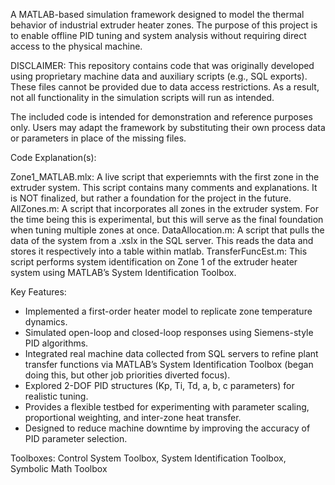 A MATLAB-based simulation framework designed to model the thermal behavior of industrial extruder heater zones. The purpose of this project is to enable offline PID tuning and system analysis without requiring direct access to the physical machine.

DISCLAIMER:
This repository contains code that was originally developed using proprietary machine data and auxiliary scripts (e.g., SQL exports).
These files cannot be provided due to data access restrictions. As a result, not all functionality in the simulation scripts will run as intended.

The included code is intended for demonstration and reference purposes only. Users may adapt the framework by substituting their own process data or parameters in place of the missing files.

Code Explanation(s):

  Zone1_MATLAB.mlx: A live script that experiemnts with the first zone in the extruder system. This script contains many comments and explanations. It is NOT finalized, but rather a foundation for the project in the future.
  AllZones.m: A script that incorporates all zones in the extruder system. For the time being this is experimental, but this will serve as the final foundation when tuning multiple zones at once.
  DataAllocation.m: A script that pulls the data of the system from a .xslx in the SQL server. This reads the data and stores it respectively into a table within matlab.
  TransferFuncEst.m: This script performs system identification on Zone 1 of the extruder heater system using MATLAB’s System Identification Toolbox.


Key Features:

- Implemented a first-order heater model to replicate zone temperature dynamics.
- Simulated open-loop and closed-loop responses using Siemens-style PID algorithms.
- Integrated real machine data collected from SQL servers to refine plant transfer functions via MATLAB’s System Identification Toolbox (began doing this, but other job priorities diverted focus).
- Explored 2-DOF PID structures (Kp, Ti, Td, a, b, c parameters) for realistic tuning.
- Provides a flexible testbed for experimenting with parameter scaling, proportional weighting, and inter-zone heat transfer.
- Designed to reduce machine downtime by improving the accuracy of PID parameter selection.

Toolboxes: Control System Toolbox, System Identification Toolbox, Symbolic Math Toolbox
